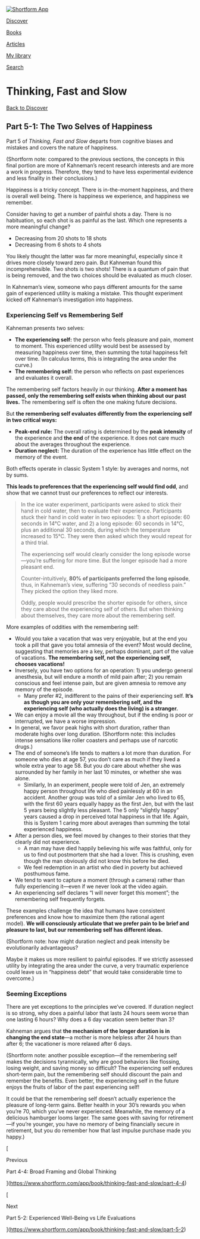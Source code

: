 [![Shortform App](https://www.shortform.com/img/logo-dark.70c1b072.svg)](https://www.shortform.com/app)

[Discover](https://www.shortform.com/app)

[Books](https://www.shortform.com/app/books)

[Articles](https://www.shortform.com/app/articles)

[My library](https://www.shortform.com/app/library)

[Search](https://www.shortform.com/app/search)

# Thinking, Fast and Slow

[Back to Discover](https://www.shortform.com/app)

## Part 5-1: The Two Selves of Happiness

Part 5 of _Thinking, Fast and Slow_ departs from cognitive biases and mistakes and covers the nature of happiness.

(Shortform note: compared to the previous sections, the concepts in this final portion are more of Kahneman’s recent research interests and are more a work in progress. Therefore, they tend to have less experimental evidence and less finality in their conclusions.)

Happiness is a tricky concept. There is in-the-moment happiness, and there is overall well being. There is happiness we experience, and happiness we remember.

Consider having to get a number of painful shots a day. There is no habituation, so each shot is as painful as the last. Which one represents a more meaningful change?

- Decreasing from 20 shots to 18 shots
- Decreasing from 6 shots to 4 shots

You likely thought the latter was far more meaningful, especially since it drives more closely toward zero pain. But Kahneman found this incomprehensible. Two shots is two shots! There is a quantum of pain that is being removed, and the two choices should be evaluated as much closer.

In Kahneman’s view, someone who pays different amounts for the same gain of experienced utility is making a mistake. This thought experiment kicked off Kahneman’s investigation into happiness.

### Experiencing Self vs Remembering Self

Kahneman presents two selves:

- **The experiencing self:** the person who feels pleasure and pain, moment to moment. This experienced utility would best be assessed by measuring happiness over time, then summing the total happiness felt over time. (In calculus terms, this is integrating the area under the curve.)
- **The remembering self:** the person who reflects on past experiences and evaluates it overall.

The remembering self factors heavily in our thinking. **After a moment has passed, only the remembering self exists when thinking about our past lives.** The remembering self is often the one making future decisions.

But **the remembering self evaluates differently from the experiencing self in two critical ways:**

- **Peak-end rule:** The overall rating is determined by the **peak intensity** of the experience and **the end** of the experience. It does not care much about the averages throughout the experience.
- **Duration neglect:** The duration of the experience has little effect on the memory of the event.

Both effects operate in classic System 1 style: by averages and norms, not by sums.

**This leads to preferences that the experiencing self would find odd**, and show that we cannot trust our preferences to reflect our interests.

> In the ice water experiment, participants were asked to stick their hand in cold water, then to evaluate their experience. Participants stuck their hand in cold water in two episodes: 1) a short episode: 60 seconds in 14°C water, and 2) a long episode: 60 seconds in 14°C, plus an additional 30 seconds, during which the temperature increased to 15°C. They were then asked which they would repeat for a third trial.
> 
> The experiencing self would clearly consider the long episode worse—you’re suffering for more time. But the longer episode had a more pleasant end.
> 
> Counter-intuitively, **80% of participants preferred the long episode**, thus, in Kahneman’s view, suffering “30 seconds of needless pain.” They picked the option they liked more.
> 
> Oddly, people would prescribe the shorter episode for others, since they care about the experiencing self of others. But when thinking about themselves, they care more about the remembering self.

More examples of oddities with the remembering self:

- Would you take a vacation that was very enjoyable, but at the end you took a pill that gave you total amnesia of the event? Most would decline, suggesting that memories are a key, perhaps dominant, part of the value of vacations. **The remembering self, not the experiencing self, chooses vacations!**
- Inversely, you have two options for an operation: 1) you undergo general anesthesia, but will endure a month of mild pain after; 2) you remain conscious and feel intense pain, but are given amnesia to remove any memory of the episode.
    - Many prefer #2, indifferent to the pains of their experiencing self. **It’s as though you are only your remembering self, and the experiencing self (who actually does the living) is a stranger.**
- We can enjoy a movie all the way throughout, but if the ending is poor or interrupted, we have a worse impression.
- In general, we favor peak highs with short duration, rather than moderate highs over long duration. (Shortform note: this includes intense sensations like roller coasters and perhaps use of narcotic drugs.)
- The end of someone’s life tends to matters a lot more than duration. For someone who dies at age 57, you don’t care as much if they lived a whole extra year to age 58. But you _do_ care about whether she was surrounded by her family in her last 10 minutes, or whether she was alone.
    - Similarly, In an experiment, people were told of Jen, an extremely happy person throughout life who died painlessly at 60 in an accident. Another group was told of a similar Jen who lived to 65, with the first 60 years equally happy as the first Jen, but with the last 5 years being slightly less pleasant. The 5 only “slightly happy” years caused a drop in perceived total happiness in that life. Again, this is System 1 caring more about averages than summing the total experienced happiness.
- After a person dies, we feel moved by changes to their stories that they clearly did not experience.
    - A man may have died happily believing his wife was faithful, only for us to find out postmortem that she had a lover. This is crushing, even though the man obviously did not know this before he died.
    - We feel redemption in an artist who died in poverty but achieved posthumous fame.
- We tend to want to capture a moment (through a camera) rather than fully experiencing it—even if we never look at the video again.
- An experiencing self declares “I will never forget this moment”; the remembering self frequently forgets.

These examples challenge the idea that humans have consistent preferences and know how to maximize them (the rational agent model). **We will consciously articulate that we prefer pain to be brief and pleasure to last, but our remembering self has different ideas.**

(Shortform note: how might duration neglect and peak intensity be evolutionarily advantageous?

Maybe it makes us more resilient to painful episodes. If we strictly assessed utility by integrating the area under the curve, a very traumatic experience could leave us in “happiness debt” that would take considerable time to overcome.)

### Seeming Exceptions

There are yet exceptions to the principles we’ve covered. If duration neglect is so strong, why does a painful labor that lasts 24 hours seem worse than one lasting 6 hours? Why does a 6 day vacation seem better than 3?

Kahneman argues that **the mechanism of the longer duration is in changing the end state**—a mother is more helpless after 24 hours than after 6; the vacationer is more relaxed after 6 days.

(Shortform note: another possible exception—if the remembering self makes the decisions tyrannically, why are good behaviors like flossing, losing weight, and saving money so difficult? The experiencing self endures short-term pain, but the remembering self should discount the pain and remember the benefits. Even better, the experiencing self in the future enjoys the fruits of labor of the past experiencing self!

It could be that the remembering self doesn’t actually experience the pleasure of long-term gains. Better health in your 30’s rewards you when you’re 70, which you’ve never experienced. Meanwhile, the memory of a delicious hamburger looms larger. The same goes with saving for retirement—if you’re younger, you have no memory of being financially secure in retirement, but you do remember how that last impulse purchase made you happy.)

[

Previous

Part 4-4: Broad Framing and Global Thinking

](https://www.shortform.com/app/book/thinking-fast-and-slow/part-4-4)

[

Next

Part 5-2: Experienced Well-Being vs Life Evaluations

](https://www.shortform.com/app/book/thinking-fast-and-slow/part-5-2)